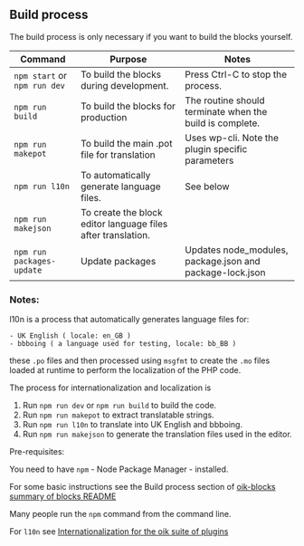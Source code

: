 ## Build process
The build process is only necessary if you want to build the blocks yourself.

Command | Purpose | Notes
-------- | ------ | -----
`npm start` or `npm run dev` | To build the blocks during development. | Press Ctrl-C to stop the process.
`npm run build` | To build the blocks for production | The routine should terminate when the build is complete.
`npm run makepot` | To build the main .pot file for translation | Uses wp-cli. Note the plugin specific parameters
`npm run l10n` | To automatically generate language files. | See below
`npm run makejson` | To create the block editor language files after translation.
`npm run packages-update` | Update packages | Updates node_modules, package.json and package-lock.json


### Notes:
l10n is a process that automatically generates language files for:

    - UK English ( locale: en_GB )
    - bbboing ( a language used for testing, locale: bb_BB )

these `.po` files and then processed using `msgfmt` to create the `.mo` files loaded at runtime to perform the localization of the PHP code.

The process for internationalization and localization is

1. Run `npm run dev` or `npm run build` to build the code.
2. Run `npm run makepot` to extract translatable strings.
3. Run `npm run l10n` to translate into UK English and bbboing.
4. Run `npm run makejson` to generate the translation files used in the editor.

Pre-requisites:

You need to have `npm` - Node Package Manager - installed.

For some basic instructions see the Build process section of [oik-blocks summary of blocks README](https://github.com/bobbingwide/oik-blocks/blob/master/src/README.md)

Many people run the `npm` command from the command line.

For `l10n` see [Internationalization for the oik suite of plugins](https://github.com/bobbingwide/oik-i18n)
